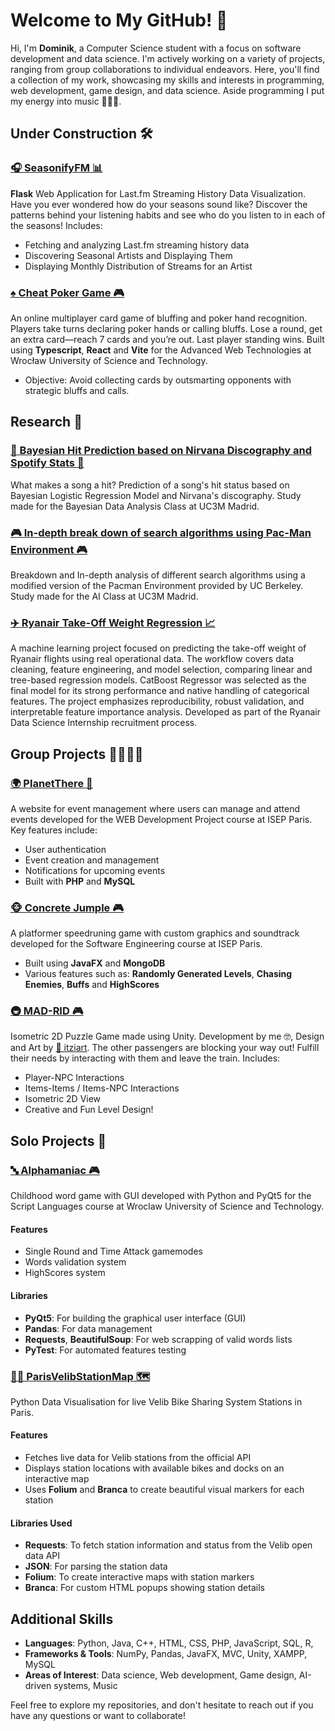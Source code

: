 # Welcome to My GitHub! 👋

Hi, I'm **Dominik**, a Computer Science student with a focus on software development and data science. I'm actively working on a variety of projects, ranging from group collaborations to individual endeavors. Here, you'll find a collection of my work, showcasing my skills and interests in programming, web development, game design, and data science. Aside programming I put my energy into music 🎸🎸🎸.

## Under Construction 🛠️

### [🎧 SeasonifyFM 📊](https://github.com/banacchini/SeasonifyFM)
**Flask** Web Application for Last.fm Streaming History Data Visualization. Have you ever wondered how do your seasons sound like? Discover the patterns behind your listening habits and see who do you listen to in each of the seasons! Includes:
- Fetching and analyzing Last.fm streaming history data
- Discovering Seasonal Artists and Displaying Them
- Displaying Monthly Distribution of Streams for an Artist

### [♠️ Cheat Poker Game 🎮](https://github.com/w-makowski/cheat-poker-app)
An online multiplayer card game of bluffing and poker hand recognition. Players take turns declaring poker hands or calling bluffs. Lose a round, get an extra card—reach 7 cards and you’re out. Last player standing wins. Built using **Typescript**, **React** and **Vite** for the Advanced Web Technologies at Wrocław University of Science and Technology.
- Objective: Avoid collecting cards by outsmarting opponents with strategic bluffs and calls.

## Research 🔎

### [🎸 Bayesian Hit Prediction based on Nirvana Discography and Spotify Stats 🎸](https://github.com/banacchini/NirvanaHitPrediction)
What makes a song a hit? Prediction of a song's hit status based on Bayesian Logistic Regression Model and Nirvana's discography. Study made for the Bayesian Data Analysis Class at UC3M Madrid.

### [🎮 In-depth break down of search algorithms using Pac-Man Environment 🎮](https://github.com/banacchini/SearchAlgorithmsBreakdown)
Breakdown and In-depth analysis of different search algorithms using a modified version of the Pacman Environment provided by UC Berkeley. Study made for the AI Class at UC3M Madrid.

### [✈️ Ryanair Take-Off Weight Regression 📈](https://github.com/banacchini/ryanairTakeOffWeightRegression)
A machine learning project focused on predicting the take-off weight of Ryanair flights using real operational data. The workflow covers data cleaning, feature engineering, and model selection, comparing linear and tree-based regression models. CatBoost Regressor was selected as the final model for its strong performance and native handling of categorical features. The project emphasizes reproducibility, robust validation, and interpretable feature importance analysis. Developed as part of the Ryanair Data Science Internship recruitment process.


## Group Projects 👨‍👩‍👧‍👦

### [🌍 PlanetThere 📆](https://github.com/Bouchene-Mehdi/PlanetThere)
A website for event management where users can manage and attend events developed for the WEB Development Project course at ISEP Paris. Key features include:
- User authentication
- Event creation and management
- Notifications for upcoming events
- Built with **PHP** and **MySQL**

### [🐵 Concrete Jumple 🎮](https://github.com/kjanus03/concrete-jumple)
A platformer speedruning game with custom graphics and soundtrack developed for the Software Engineering course at ISEP Paris.
- Built using **JavaFX** and **MongoDB**
- Various features such as: **Randomly Generated Levels**, **Chasing Enemies**, **Buffs** and **HighScores**

### [🚇 MAD-RID 🎮](https://github.com/itziart/MAD-RID)
Isometric 2D Puzzle Game made using Unity. Development by me 🤓, Design and Art by [🎨 itziart](https://www.artstation.com/itziart). The other passengers are blocking your way out! Fulfill their needs by interacting with them and leave the train. Includes:
- Player-NPC Interactions
- Items-Items / Items-NPC Interactions
- Isometric 2D View
- Creative and Fun Level Design!


## Solo Projects 🚀

### [🔤 Alphamaniac 🎮](https://github.com/banacchini/Alphamaniac)
Childhood word game with GUI developed with Python and PyQt5 for the Script Languages course at Wroclaw University of Science and Technology.

#### Features
- Single Round and Time Attack gamemodes
- Words validation system
- HighScores system

#### Libraries
- **PyQt5**: For building the graphical user interface (GUI)
- **Pandas**: For data management
- **Requests**, **BeautifulSoup**: For web scrapping of valid words lists
- **PyTest**: For automated features testing

### [🚴‍♀️ ParisVelibStationMap 🗺](https://github.com/banacchini/ParisVelibStationMap)
Python Data Visualisation for live Velib Bike Sharing System Stations in Paris.

#### Features
- Fetches live data for Velib stations from the official API
- Displays station locations with available bikes and docks on an interactive map
- Uses **Folium** and **Branca** to create beautiful visual markers for each station

#### Libraries Used
- **Requests**: To fetch station information and status from the Velib open data API
- **JSON**: For parsing the station data
- **Folium**: To create interactive maps with station markers
- **Branca**: For custom HTML popups showing station details

## Additional Skills

- **Languages**: Python, Java, C++, HTML, CSS, PHP, JavaScript, SQL, R, 
- **Frameworks & Tools**: NumPy, Pandas, JavaFX, MVC, Unity, XAMPP, MySQL
- **Areas of Interest**: Data science, Web development, Game design, AI-driven systems, Music

Feel free to explore my repositories, and don't hesitate to reach out if you have any questions or want to collaborate!
